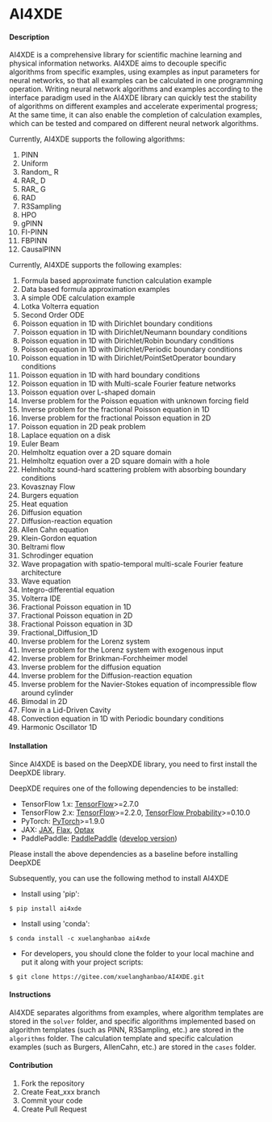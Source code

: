 # AI4XDE

#### Description
AI4XDE is a comprehensive library for scientific machine learning and physical information networks. AI4XDE aims to decouple specific algorithms from specific examples, using examples as input parameters for neural networks, so that all examples can be calculated in one programming operation. Writing neural network algorithms and examples according to the interface paradigm used in the AI4XDE library can quickly test the stability of algorithms on different examples and accelerate experimental progress; At the same time, it can also enable the completion of calculation examples, which can be tested and compared on different neural network algorithms.

Currently, AI4XDE supports the following algorithms:

1. PINN
2. Uniform
3. Random_ R
4. RAR_ D
5. RAR_ G
6. RAD
7. R3Sampling
8. HPO
9. gPINN
10. FI-PINN
11. FBPINN
12. CausalPINN

Currently,  AI4XDE supports the following examples:

1. Formula based approximate function calculation example
2. Data based formula approximation examples
3. A simple ODE calculation example
4. Lotka Volterra equation
5. Second Order ODE
6. Poisson equation in 1D with Dirichlet boundary conditions
7. Poisson equation in 1D with Dirichlet/Neumann boundary conditions
8. Poisson equation in 1D with Dirichlet/Robin boundary conditions
9. Poisson equation in 1D with Dirichlet/Periodic boundary conditions
10. Poisson equation in 1D with Dirichlet/PointSetOperator boundary conditions
11. Poisson equation in 1D with hard boundary conditions
12. Poisson equation in 1D with Multi-scale Fourier feature networks
13. Poisson equation over L-shaped domain
14. Inverse problem for the Poisson equation with unknown forcing field
15. Inverse problem for the fractional Poisson equation in 1D
16. Inverse problem for the fractional Poisson equation in 2D
17. Poisson equation in 2D peak problem
18. Laplace equation on a disk
19. Euler Beam
20. Helmholtz equation over a 2D square domain
21. Helmholtz equation over a 2D square domain with a hole
22. Helmholtz sound-hard scattering problem with absorbing boundary conditions
23. Kovasznay Flow
24. Burgers equation
25. Heat equation
26. Diffusion equation
27. Diffusion-reaction equation
28. Allen Cahn equation
29. Klein-Gordon equation
30. Beltrami flow
31. Schrodinger equation
32. Wave propagation with spatio-temporal multi-scale Fourier feature architecture
33. Wave equation
34. Integro-differential equation
35. Volterra IDE
36. Fractional Poisson equation in 1D
37. Fractional Poisson equation in 2D
38. Fractional Poisson equation in 3D
39. Fractional_Diffusion_1D
40. Inverse problem for the Lorenz system
41. Inverse problem for the Lorenz system with exogenous input
42. Inverse problem for Brinkman-Forchheimer model
43. Inverse problem for the diffusion equation
44. Inverse problem for the Diffusion-reaction equation
45. Inverse problem for the Navier-Stokes equation of incompressible flow around cylinder
46. Bimodal in 2D
47. Flow in a Lid-Driven Cavity
48. Convection equation in 1D with Periodic boundary conditions
49. Harmonic Oscillator 1D

#### Installation

Since AI4XDE is based on the DeepXDE library, you need to first install the DeepXDE library.

DeepXDE requires one of the following dependencies to be installed:

- TensorFlow 1.x: [TensorFlow](https://www.tensorflow.org/)>=2.7.0
- TensorFlow 2.x: [TensorFlow](https://www.tensorflow.org/)>=2.2.0, [TensorFlow Probability](https://www.tensorflow.org/probability)>=0.10.0
- PyTorch: [PyTorch](https://pytorch.org/)>=1.9.0
- JAX: [JAX](https://jax.readthedocs.io/), [Flax](https://flax.readthedocs.io/), [Optax](https://optax.readthedocs.io/)
- PaddlePaddle: [PaddlePaddle](https://www.paddlepaddle.org.cn/en) ([develop version](https://www.paddlepaddle.org.cn/en/install/quick?docurl=/documentation/docs/en/develop/install/pip/linux-pip_en.html))

Please install the above dependencies as a baseline before installing DeepXDE

Subsequently, you can use the following method to install AI4XDE

- Install using 'pip':

```
$ pip install ai4xde
```
- Install using 'conda':
```
$ conda install -c xuelanghanbao ai4xde
```
- For developers, you should clone the folder to your local machine and put it along with your project scripts:
```
$ git clone https://gitee.com/xuelanghanbao/AI4XDE.git
```

#### Instructions

AI4XDE separates algorithms from examples, where algorithm templates are stored in the `solver` folder, and specific algorithms implemented based on algorithm templates (such as PINN, R3Sampling, etc.) are stored in the `algorithms` folder. The calculation template and specific calculation examples (such as Burgers, AllenCahn, etc.) are stored in the `cases` folder.

#### Contribution

1.  Fork the repository
2.  Create Feat_xxx branch
3.  Commit your code
4.  Create Pull Request
